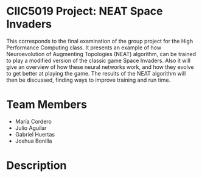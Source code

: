 # CIIC5019 Project: NEAT Space Invaders

This corresponds to the final examination of the group project for the High Performance Computing class. It presents an example of how Neuroevolution of Augmenting Topologies (NEAT) algorithm, can be trained to play a modified version of the classic game Space Invaders. Also it will give an overview of how these neural networks work, and how they evolve to get better at playing the game. The results of the NEAT algorithm will then be discussed, finding ways to improve training and run time.


# Team Members

- María Cordero
- Julio Aguilar
- Gabriel Huertas
- Joshua Bonilla

# Description




# 

## 
```

```
## 
```

```